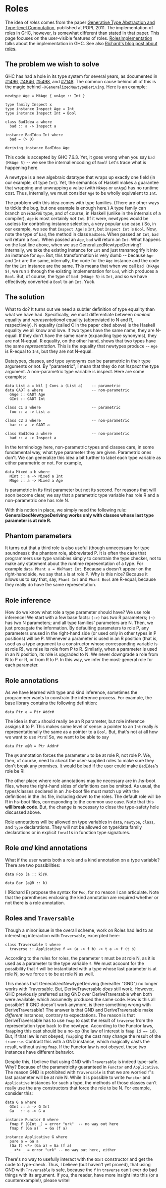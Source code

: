 # Roles



The idea of *roles* comes from the paper [
Generative Type Abstraction and Type-level Computation](http://www.seas.upenn.edu/~sweirich/papers/popl163af-weirich.pdf), published at POPL 2011. The implementation of roles in GHC, however, is somewhat different than stated in that paper. This page focuses on the user-visible features of roles. [RolesImplementation](roles-implementation) talks about the implementation in GHC. See also [
Richard's blog post about roles](http://typesandkinds.wordpress.com/2013/08/15/roles-a-new-feature-of-ghc/).


## The problem we wish to solve



GHC has had a hole in its type system for several years, as documented in [\#1496](https://gitlab.staging.haskell.org/ghc/ghc/issues/1496), [\#4846](https://gitlab.staging.haskell.org/ghc/ghc/issues/4846), [\#5498](https://gitlab.staging.haskell.org/ghc/ghc/issues/5498), and [\#7148](https://gitlab.staging.haskell.org/ghc/ghc/issues/7148). The common cause behind all of this is the magic behind `-XGeneralizedNewtypeDeriving`. Here is an example:


```wiki
newtype Age = MkAge { unAge :: Int }

type family Inspect x
type instance Inspect Age = Int
type instance Inspect Int = Bool

class BadIdea a where
  bad :: a -> Inspect a

instance BadIdea Int where
  bad = (> 0)

deriving instance BadIdea Age
```


This code is accepted by GHC 7.6.3. Yet, it goes wrong when you say `bad (MkAge 5)` -- we see the internal encoding of `Bool`! Let's trace what is happening here.



A newtype is a new algebraic datatype that wraps up exactly one field (in our example, of type `Int`). Yet, the semantics of Haskell makes a guarantee that wrapping and unwrapping a value (with `MkAge` or `unAge`) has no runtime cost. Thus, internally, we must consider `Age` to be wholly equivalent to `Int`.



The problem with this idea comes with type families. (There are other ways to tickle the bug, but one example is enough here.) A type family can branch on *Haskell* type, and of course, in Haskell (unlike in the internals of a compiler), `Age` is most certainly *not* `Int`. (If it were, newtypes would be useless for controlling instance selection, a very popular use case.) So, in our example, we see that `Inspect Age` is `Int`, but `Inspect Int` is `Bool`. Now, note the type of `bad`, the method in class `BadIdea`. When passed an `Int`, `bad` will return a `Bool`. When passed an `Age`, `bad` will return an `Int`. What happens on the last line above, when we use GeneralizedNewtypeDeriving? Internally, we take the existing instance for `Int` and just transmogrify it into an instance for `Age`. But, this transformation is very dumb -- because `Age` and `Int` are the same, internally, the code for the `Age` instance and the code for the `Int` instance are the same. This means that when we call `bad (MkAge 5)`, we run `5` through the existing implementation for `bad`, which produces a `Bool`. But, of course, the type of `bad (MkAge 5)` is `Int`, and so we have effectively converted a `Bool` to an `Int`. Yuck.


## The solution



What to do? It turns out we need a subtler definition of type equality than what we have had. Specifically, we must differentiate between *nominal* equality and *representational* equality (abbreviated to N and R, respectively). N equality (called C in the paper cited above) is the Haskell equality we all know and love. If two types have the same name, they are N-equal. If they don't have the same name (expanding type synonyms), they are not N-equal. R equality, on the other hand, shows that two types have the same *representation*. This is the equality that newtypes produce -- `Age` is R-equal to `Int`, but they are not N-equal.



Datatypes, classes, and type synonyms can be parametric in their type arguments or not. By "parametric", I mean that they do not *inspect* the type argument. A non-parametric type variable is inspect. Here are some examples:


```wiki
data List a = Nil | Cons a (List a)    -- parametric
data GADT a where                      -- non-parametric
  GAge :: GADT Age
  GInt :: GADT Int

class C1 a where                       -- parametric
  foo :: a -> List a

class C2 a where                       -- non-parametric
  bar :: a -> GADT a

class BadIdea a where                  -- non-parametric
  bad :: a -> Inspect a
```


In the terminology here, non-parametric types and classes care, in some fundamental way, what type parameter they are given. Parametric ones don't. We can generalize this idea a bit further to label each type variable as either parametric or not. For example,


```wiki
data Mixed a b where
  MInt :: a -> Mixed a Int
  MAge :: a -> Mixed a Age
```


is parametric in its first parameter but not its second. For reasons that will soon become clear, we say that a parametric type variable has role R and a non-parametric one has role N.



With this notion in place, we simply need the following rule: **GeneralizedNewtypeDeriving works only with classes whose last type parameter is at role R.**


## Phantom parameters



It turns out that a third role is also useful (though unnecessary for type soundness): the phantom role, abbreviated P. It is often the case that programmers use type variables simply to constrain the type checker, not to make any statement about the runtime representation of a type. For example `data Phant a = MkPhant Int`. Because `a` doesn't appear on the right-hand side, we say that `a` is at role P. Why is this nice? Because it allows us to say that, say, `Phant Int` and `Phant Bool` are R-equal, because they really do have the same representation.


## Role inference



How do we know what role a type parameter should have? We use role inference! We start with a few base facts: `(->)` has two R parameters; `(~)` has two N parameters; and all type families' parameters are N. Then, we just propagate the information. By defaulting parameters to role P, any parameters unused in the right-hand side (or used only in other types in P positions) will be P. Whenever a parameter is used in an R position (that is, used as a type argument to a constructor whose corresponding variable is at role R), we raise its role from P to R. Similarly, when a parameter is used in an N position, its role is upgraded to N. We never downgrade a role from N to P or R, or from R to P. In this way, we infer the most-general role for each parameter.


## Role annotations



As we have learned with type and kind inference, sometimes the programmer wants to constrain the inference process. For example, the base library contains the following definition:


```wiki
data Ptr a = Ptr Addr#
```


The idea is that `a` should really be an R parameter, but role inference assigns it to P. This makes some level of sense: a pointer to an `Int` really *is* representationally the same as a pointer to a `Bool`. But, that's not at all how we want to use `Ptr`s! So, we want to be able to say


```wiki
data Ptr a@R = Ptr Addr#
```


The `@R` annotation forces the parameter `a` to be at role R, not role P. We, then, of course, need to *check* the user-supplied roles to make sure they don't break any promises. It would be bad if the user could make `BadIdea`'s role be R!



The other place where role annotations may be necessary are in .hs-boot files, where the right-hand sides of definitions can be omitted. As usual, the types/classes declared in an .hs-boot file must match up with the definitions in the .hs file, including down to the roles. The default role will be R in hs-boot files, corresponding to the common use case. Note that this **will break code**. But, the change is necessary to close the type-safety hole discussed above.



Role annotations will be allowed on type variables in `data`, `newtype`, `class`, and `type` declarations. They will not be allowed on type/data family declarations or in explicit `forall`s in function type signatures.


## Role *and* kind annotations



What if the user wants both a role and a kind annotation on a type variable? There are two possibilities:


```wiki
data Foo (a :: k)@R
```

```wiki
data Bar (a@R :: k)
```


I (Richard E) propose the syntax for `Foo`, for no reason I can articulate. Note that the parentheses enclosing the kind annotation are required whether or not there is a role annotation.


## Roles and `Traversable`



Though a minor issue in the overall scheme, work on Roles had led to an interesting interaction with `Traversable`, excerpted here:


```wiki
class Traversable t where
  traverse :: Applicative f => (a -> f b) -> t a -> f (t b)
```


According to the rules for roles, the parameter `t` must be at role N, as it is used as a parameter to the type variable `f`. We must account for the possibility that `f` will be instantiated with a type whose last parameter is at role N, so we force `t` to be at role N as well.



This means that GeneralizedNewtypeDeriving (hereafter "GND") no longer works with Traversable. But, DeriveTraversable *does* still work. However, GHC previously preferred using GND over DeriveTraversable when both were available, which assumedly produced the same code. How is this all possible? If GND doesn't work anymore, is there something wrong with DeriveTraversable? The answer is that GND and DeriveTraversable make *different* instances, contrary to expectations. The reason is that DeriveTraversable has to use `fmap` to cast the result of `traverse` from the representation type back to the newtype. According to the Functor laws, `fmap`ping this cast should be a no-op (the law of interest is `fmap id == id`). But, if that law is not obeyed, `fmap`ping the cast may change the result of the `traverse`. Contrast this with a GND instance, which magically casts the result, without using `fmap`. If the Functor law is not obeyed, these two instances have different behavior.



Despite this, I believe that using GND with `Traversable` is indeed type-safe. Why? Because of the parametricity guaranteed in `Functor` and `Applicative`. The reason GND is prohibited with `Traversable` is that we are worried `f`'s last parameter will be at role N. While it is possible to write `Functor` and `Applicative` instances for such a type, the methods of those classes can't really use the any constructors that force the role to be N. For example, consider this:


```wiki
data G a where
  GInt :: a -> G Int
  Ga   :: a -> G a

instance Functor G where
  fmap f (GInt _) = error "urk"  -- no way out here
  fmap f (Ga a)   = Ga (f a)

instance Applicative G where
  pure a = Ga a
  (Ga f) <*> (Ga a) = Ga (f a)
  _ <*> _ = error "urk" -- no way out here, either
```


There's no way to usefully interact with the `GInt` constructor and get the code to type-check. Thus, I believe (but haven't yet proved), that using GND with `Traversable` is safe, because the `f` in `traverse` can't ever do bad things with its argument. If you, the reader, have more insight into this (or a counterexample!), please write!


